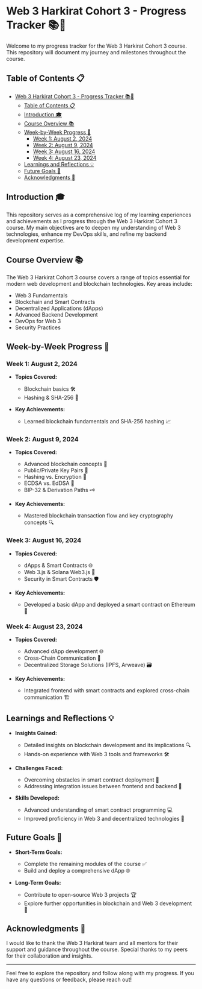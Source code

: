 # Web 3 Harkirat Cohort 3 - Progress Tracker 📚🚀

Welcome to my progress tracker for the Web 3 Harkirat Cohort 3 course. This repository will document my journey and milestones throughout the course.

## Table of Contents 📋

- [Web 3 Harkirat Cohort 3 - Progress Tracker 📚🚀](#web-3-harkirat-cohort-3---progress-tracker-)
  - [Table of Contents 📋](#table-of-contents-)
  - [Introduction 🎓](#introduction-)
  - [Course Overview 📚](#course-overview-)
  - [Week-by-Week Progress 📅](#week-by-week-progress-)
    - [Week 1: August 2, 2024](#week-1-august-2-2024)
    - [Week 2: August 9, 2024](#week-2-august-9-2024)
    - [Week 3: August 16, 2024](#week-3-august-16-2024)
    - [Week 4: August 23, 2024](#week-4-august-23-2024)
  - [Learnings and Reflections 💡](#learnings-and-reflections-)
  - [Future Goals 🎯](#future-goals-)
  - [Acknowledgments 🙏](#acknowledgments-)

## Introduction 🎓

This repository serves as a comprehensive log of my learning experiences and achievements as I progress through the Web 3 Harkirat Cohort 3 course. My main objectives are to deepen my understanding of Web 3 technologies, enhance my DevOps skills, and refine my backend development expertise.

## Course Overview 📚

The Web 3 Harkirat Cohort 3 course covers a range of topics essential for modern web development and blockchain technologies. Key areas include:

- Web 3 Fundamentals
- Blockchain and Smart Contracts
- Decentralized Applications (dApps)
- Advanced Backend Development
- DevOps for Web 3
- Security Practices

## Week-by-Week Progress 📅

### Week 1: August 2, 2024

- **Topics Covered:**
  - Blockchain basics 🛠️
  - Hashing & SHA-256 🔐

- **Key Achievements:**
  - Learned blockchain fundamentals and SHA-256 hashing 📈

### Week 2: August 9, 2024

- **Topics Covered:**
  - Advanced blockchain concepts 🔄
  - Public/Private Key Pairs 🔑
  - Hashing vs. Encryption 🔐
  - ECDSA vs. EdDSA 📜
  - BIP-32 & Derivation Paths 🗝️

- **Key Achievements:**
  - Mastered blockchain transaction flow and key cryptography concepts 🔍

### Week 3: August 16, 2024

- **Topics Covered:**
  - dApps & Smart Contracts 🌐
  - Web 3.js & Solana Web3.js 🔗
  - Security in Smart Contracts 🛡️

- **Key Achievements:**
  - Developed a basic dApp and deployed a smart contract on Ethereum 📜

### Week 4: August 23, 2024

- **Topics Covered:**
  - Advanced dApp development 🌐
  - Cross-Chain Communication 🔗
  - Decentralized Storage Solutions (IPFS, Arweave) 🗃️

- **Key Achievements:**
  - Integrated frontend with smart contracts and explored cross-chain communication 🏗️

## Learnings and Reflections 💡

- **Insights Gained:**
  - Detailed insights on blockchain development and its implications 🔍
  - Hands-on experience with Web 3 tools and frameworks 🛠️

- **Challenges Faced:**
  - Overcoming obstacles in smart contract deployment 🚧
  - Addressing integration issues between frontend and backend 🔄

- **Skills Developed:**
  - Advanced understanding of smart contract programming 💻
  - Improved proficiency in Web 3 and decentralized technologies 🌟

## Future Goals 🎯

- **Short-Term Goals:**
  - Complete the remaining modules of the course ✅
  - Build and deploy a comprehensive dApp 🌐

- **Long-Term Goals:**
  - Contribute to open-source Web 3 projects 🏆
  - Explore further opportunities in blockchain and Web 3 development 🔮

## Acknowledgments 🙏

I would like to thank the Web 3 Harkirat team and all mentors for their support and guidance throughout the course. Special thanks to my peers for their collaboration and insights.

---

Feel free to explore the repository and follow along with my progress. If you have any questions or feedback, please reach out!
